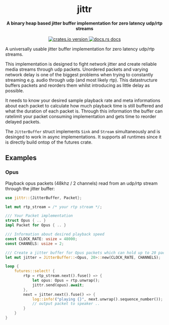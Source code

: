 <h1 align="center">jittr</h1>
<div align="center">
  <strong>
    A binary heap based jitter buffer implementation for zero latency udp/rtp streams
  </strong>
</div>
<br />
<div align="center">
  <a href="https://crates.io/crates/jittr">
    <img src="https://img.shields.io/crates/v/jittr.svg?style=flat-square"
    alt="crates.io version" />
  </a>
  <a href="https://docs.rs/jittr">
    <img src="https://img.shields.io/badge/docs-latest-blue.svg?style=flat-square"
      alt="docs.rs docs" />
  </a>
</div>

A universally usable jitter buffer implementation for zero latency udp/rtp streams.

This implementation is designed to fight network jitter and create reliable
media streams through udp packets. Unordered packets and varying network delay
is one of the biggest problems when trying to constantly streaming e.g. audio
through udp (and most likely rtp). This datastructure buffers packets and
reorders them whilst introducing as little delay as possible.

It needs to know your desired sample playback rate and meta informations about
each packet to calculate how much playback time is still buffered and what the
duration of each packet is. Through this information the buffer can ratelimit
your packet consuming implementation and gets time to reorder delayed packets.

The `JitterBuffer` struct implements `Sink` and `Stream` simultaneously and is
desinged to work in async implementations. It supports all runtimes since it is
directly build ontop of the futures crate.

## Examples

### Opus

Playback opus packets (48khz / 2 channels) read from an udp/rtp stream through
the jitter buffer:

```rust
use jittr::{JitterBuffer, Packet};

let mut rtp_stream = /* your rtp stream */;

/// Your Packet implementation
struct Opus { .. }
impl Packet for Opus { .. }

/// Information about desired playback speed
const CLOCK_RATE: usize = 48000;
const CHANNELS: usize = 2;

/// Create a jitter buffer for Opus packets which can hold up to 20 packets
let mut jitter = JitterBuffer::<Opus, 20>::new(CLOCK_RATE, CHANNELS);

loop {
    futures::select! {
        rtp = rtp_stream.next().fuse() => {
            let opus: Opus = rtp.unwrap();
            jittr.send(opus).await;
        },
        next = jitter.next().fuse() => {
            log::info!("playing {}", next.unwrap().sequence_number());
            // output packet to speaker ..
        }
    }
}
```
